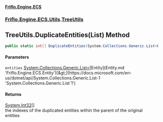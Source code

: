 #### [Friflo.Engine.ECS](index.md 'index')
### [Friflo.Engine.ECS.Utils](Friflo.Engine.ECS.Utils.md 'Friflo.Engine.ECS.Utils').[TreeUtils](TreeUtils.md 'Friflo.Engine.ECS.Utils.TreeUtils')

## TreeUtils.DuplicateEntities(List<Entity>) Method

```csharp
public static int[] DuplicateEntities(System.Collections.Generic.List<Friflo.Engine.ECS.Entity> entities);
```
#### Parameters

<a name='Friflo.Engine.ECS.Utils.TreeUtils.DuplicateEntities(System.Collections.Generic.List_Friflo.Engine.ECS.Entity_).entities'></a>

`entities` [System.Collections.Generic.List&lt;](https://docs.microsoft.com/en-us/dotnet/api/System.Collections.Generic.List-1 'System.Collections.Generic.List`1')[Entity](Entity.md 'Friflo.Engine.ECS.Entity')[&gt;](https://docs.microsoft.com/en-us/dotnet/api/System.Collections.Generic.List-1 'System.Collections.Generic.List`1')

#### Returns
[System.Int32](https://docs.microsoft.com/en-us/dotnet/api/System.Int32 'System.Int32')[[]](https://docs.microsoft.com/en-us/dotnet/api/System.Array 'System.Array')  
the indexes of the duplicated entities within the parent of the original entities